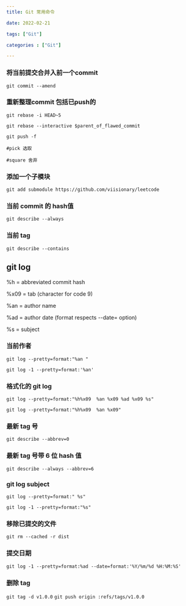 ```yaml
---
title: Git 常用命令 

date: 2022-02-21 

tags: ["Git"]

categories : ["Git"]

---
```



<!--more-->

### 将当前提交合并入前一个commit
```shell
git commit --amend
```
### 重新整理commit 包括已push的

```shell
git rebase -i HEAD~5

git rebase --interactive $parent_of_flawed_commit

git push -f

#pick 选取

#square 舍弃
```


### 添加一个子模块

`git add submodule https://github.com/viisionary/leetcode`

### 当前 commit 的 hash值
`git describe --always`

### 当前 tag
`git describe --contains `

## git log

%h = abbreviated commit hash

%x09 = tab (character for code 9)

%an = author name

%ad = author date (format respects --date= option)

%s = subject

### 当前作者
```
git log --pretty=format:"%an " 

git log -1 --pretty=format:'%an'
```

### 格式化的 git log
```shell
git log --pretty=format:"%h%x09  %an %x09 %ad %x09 %s"

git log --pretty=format:"%h%x09  %an %x09"
```

### 最新 tag 号
```shell
git describe --abbrev=0

```
### 最新 tag 号带 6 位 hash 值
```shell
git describe --always --abbrev=6  
```

### git log subject
```shell
git log --pretty=format:" %s" 

git log -1 --pretty=format:"%s"
```
### 移除已提交的文件
`git rm --cached -r dist`

### 提交日期
`git log -1 --pretty=format:%ad --date=format:'%Y/%m/%d %H:%M:%S'`


### 删除 tag
`git tag -d v1.0.0`
`git push origin :refs/tags/v1.0.0`